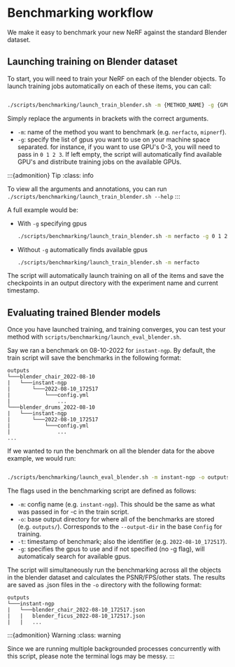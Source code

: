 # Benchmarking workflow

We make it easy to benchmark your new NeRF against the standard Blender dataset.

## Launching training on Blender dataset

To start, you will need to train your NeRF on each of the blender objects.
To launch training jobs automatically on each of these items, you can call:

```bash

./scripts/benchmarking/launch_train_blender.sh -m {METHOD_NAME} -g {GPU_LIST}
```

Simply replace the arguments in brackets with the correct arguments.

- `-m`: name of the method you want to benchmark (e.g. `nerfacto`, `mipnerf`).
- `-g`: specify the list of gpus you want to use on your machine space separated. for instance, if you want to use GPU's 0-3, you will need to pass in `0 1 2 3`. If left empty, the script will automatically find available GPU's and distribute training jobs on the available GPUs.
  
:::{admonition} Tip
:class: info

To view all the arguments and annotations, you can run `./scripts/benchmarking/launch_train_blender.sh --help`
  :::


A full example would be:

- With `-g` specifying gpus
    ```bash
    ./scripts/benchmarking/launch_train_blender.sh -m nerfacto -g 0 1 2 3
    ```

- Without `-g` automatically finds available gpus
    ```bash
    ./scripts/benchmarking/launch_train_blender.sh -m nerfacto
    ```

The script will automatically launch training on all of the items and save the checkpoints in an output directory with the experiment name and current timestamp.

## Evaluating trained Blender models

Once you have launched training, and training converges, you can test your method with `scripts/benchmarking/launch_eval_blender.sh`.

Say we ran a benchmark on 08-10-2022 for `instant-ngp`. By default, the train script will save the benchmarks in the following format:

```
outputs
└───blender_chair_2022-08-10
|   └───instant-ngp
|       └───2022-08-10_172517
|           └───config.yml
|               ...
└───blender_drums_2022-08-10
|   └───instant-ngp
|       └───2022-08-10_172517
|           └───config.yml
|               ...
...
```

If we wanted to run the benchmark on all the blender data for the above example, we would run:

```bash

./scripts/benchmarking/launch_eval_blender.sh -m instant-ngp -o outputs/ -t 2022-08-10_172517   
```

The flags used in the benchmarking script are defined as follows:

- `-m`: config name (e.g. `instant-ngp`). This should be the same as what was passed in for -c in the train script.
- `-o`: base output directory for where all of the benchmarks are stored (e.g. `outputs/`). Corresponds to the `--output-dir` in the base `Config` for training.
- `-t`: timestamp of benchmark; also the identifier (e.g. `2022-08-10_172517`).
- `-g`: specifies the gpus to use and if not specified (no -g flag), will automaticaly search for available gpus.

The script will simultaneously run the benchmarking across all the objects in the blender dataset and calculates the PSNR/FPS/other stats. The results are saved as .json files in the `-o` directory with the following format:

```
outputs
└───instant-ngp
|   └───blender_chair_2022-08-10_172517.json
|   |   blender_ficus_2022-08-10_172517.json
|   |   ...
```

:::{admonition} Warning
:class: warning

Since we are running multiple backgrounded processes concurrently with this script, please note the terminal logs may be messy.
  :::